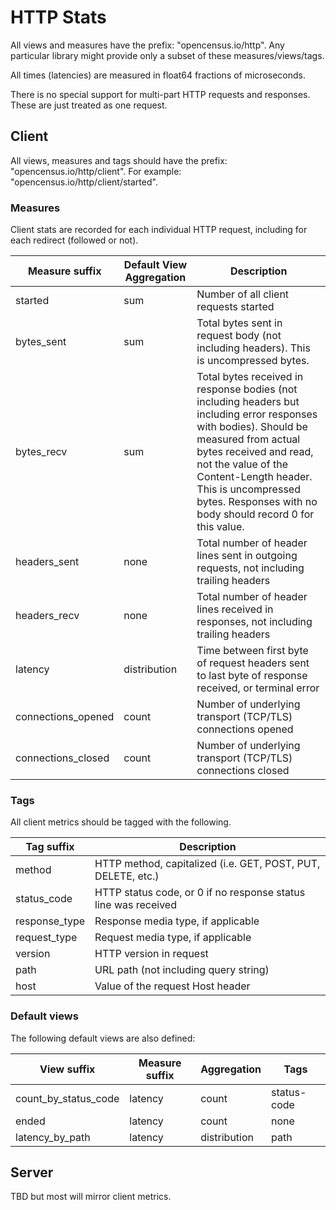 # HTTP Stats

All views and measures have the prefix: "opencensus.io/http". Any particular library might provide only a subset of these measures/views/tags.

All times (latencies) are measured in float64 fractions of microseconds.

There is no special support for multi-part HTTP requests and responses. These are just treated as one request.

## Client

All views, measures and tags should have the prefix: "opencensus.io/http/client". For example: "opencensus.io/http/client/started".

### Measures

Client stats are recorded for each individual HTTP request, including for each redirect (followed or not). 

| Measure suffix     | Default View Aggregation | Description                                                                                                                                                                                                                                                                                       |
|--------------------|--------------------------|---------------------------------------------------------------------------------------------------------------------------------------------------------------------------------------------------------------------------------------------------------------------------------------------------|
| started            | sum                      | Number of all client requests started                                                                                                                                                                                                                                                             |
| bytes_sent         | sum                      | Total bytes sent in request body (not including headers). This is uncompressed bytes.                                                                                                                                                                                                             |
| bytes_recv         | sum                      | Total bytes received in response bodies (not including headers but including error responses with bodies). Should be measured from actual bytes received and read, not the value of the Content-Length header. This is uncompressed bytes. Responses with no body should record 0 for this value. |
| headers_sent       | none                     | Total number of header lines sent in outgoing requests, not including trailing headers                                                                                                                                                                                                            |
| headers_recv       | none                     | Total number of header lines received in responses, not including trailing headers                                                                                                                                                                                                                |
| latency            | distribution             | Time between first byte of request headers sent to last byte of response received, or terminal error                                                                                                                                                                                              |
| connections_opened | count                    | Number of underlying transport (TCP/TLS) connections opened                                                                                                                                                                                                                                       |
| connections_closed | count                    | Number of underlying transport (TCP/TLS) connections closed                                                                                                                                                                                                                                       |

### Tags

All client metrics should be tagged with the following.

| Tag suffix    | Description                                                    |
|---------------|----------------------------------------------------------------|
| method        | HTTP method, capitalized (i.e. GET, POST, PUT, DELETE, etc.)   |
| status_code   | HTTP status code, or 0 if no response status line was received |
| response_type | Response media type, if applicable                             |
| request_type  | Request media type, if applicable                              |
| version       | HTTP version in request                                        |
| path          | URL path (not including query string)                          |
| host          | Value of the request Host header                               |

### Default views

The following default views are also defined:

| View suffix          | Measure suffix | Aggregation  | Tags        |
|----------------------|----------------|--------------|-------------|
| count_by_status_code | latency        | count        | status-code |
| ended                | latency        | count        | none        |
| latency_by_path      | latency        | distribution | path        |

## Server

TBD but most will mirror client metrics.
